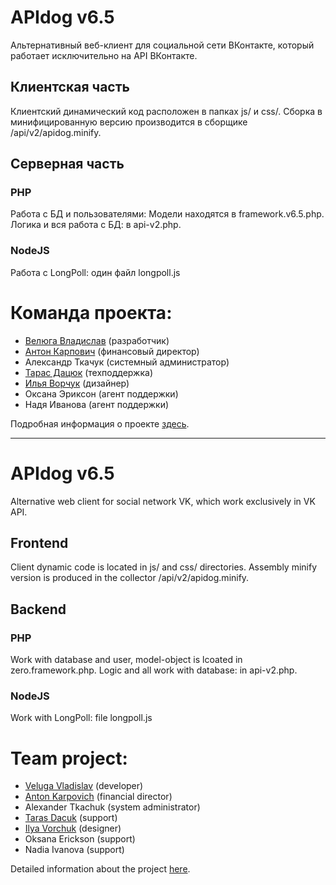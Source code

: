 APIdog v6.5
===========

Альтернативный веб-клиент для социальной сети ВКонтакте, который работает исключительно на API ВКонтакте.

Клиентская часть
----------------
Клиентский динамический код расположен в папках js/ и css/. Сборка в минифицированную версию производится в сборщике /api/v2/apidog.minify.

Серверная часть
---------------
### PHP
Работа с БД и пользователями: Модели находятся в framework.v6.5.php. Логика и вся работа с БД: в api-v2.php.

### NodeJS
Работа с LongPoll: один файл longpoll.js



Команда проекта:
========
* [Велюга Владислав](https://github.com/vladislav805) (разработчик)
* [Антон Карпович](https://github.com/longpoll) (финансовый директор)
* Александр Ткачук (системный администратор)
* [Тарас Дацюк](https://github.com/who0ps) (техподдержка)
* [Илья Ворчук](https://github.com/wityaz) (дизайнер)
* Оксана Эриксон (агент поддержки)
* Надя Иванова (агент поддержки)


Подробная информация о проекте [здесь](http://apidog.ru/6.5/about.php).

- - -

APIdog v6.5
===========

Alternative web client for social network VK, which work exclusively in VK API.

Frontend
----------------
Client dynamic code is located in js/ and css/ directories. Assembly minify version is produced in the collector /api/v2/apidog.minify.

Backend
---------------
### PHP
Work with database and user, model-object is lcoated in zero.framework.php. Logic and all work with database: in api-v2.php.

### NodeJS
Work with LongPoll: file longpoll.js



Team project:
========
* [Veluga Vladislav](https://github.com/vladislav805) (developer)
* [Anton Karpovich](https://github.com/longpoll) (financial director)
* Alexander Tkachuk (system administrator)
* [Taras Dacuk](https://github.com/who0ps) (support)
* [Ilya Vorchuk](https://github.com/wityaz) (designer)
* Oksana Erickson (support)
* Nadia Ivanova (support)


Detailed information about the project [here](http://apidog.ru/6.5/about.php).